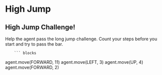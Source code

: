 # High Jump

## High Jump Challenge!
Help the agent pass the long jump challenge. Count your steps before you start and try to pass the bar.


        ``` blocks
agent.move(FORWARD, 11)
agent.move(LEFT, 3)
agent.move(UP, 4)
agent.move(FORWARD, 2)



```
